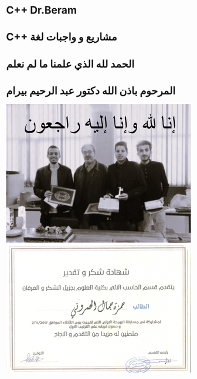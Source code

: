 # C++ Dr.Beram
# C++ مشاريع و واجبات لغة
# الحمد لله الذي علمنا ما لم نعلم
# المرحوم باذن  الله دكتور عبد الرحيم بيرام  
<img src="https://github.com/hamzahamruni/C---Dr.Beram/blob/master/Dr.Beram.png">
<img src="https://github.com/hamzahamruni/C---Dr.Beram/blob/master/CS_1.png">

